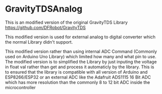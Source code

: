 # GravityTDSAnalog

This is an modified version of the original GravityTDS Library https://github.com/DFRobot/GravityTDS

This modified version is used for external analog to digital converter which the normal Library didn't support.

This modified version rather than using internal ADC Command (Commonly used on Arduino Uno Library) which limited how many and what
pin to use. The modified version is to simplified the Library by just inputing the voltage in float val rather than get and process it
automaticly by the library. This is to ensured that the library is compatible with all version of Arduino and ESP8266/ESP32 or an external
ADC like the Adafruit ADS1115 16 Bit ADC which has more resolution than the commonly 8 to 12 bit ADC inside the microcontroller
